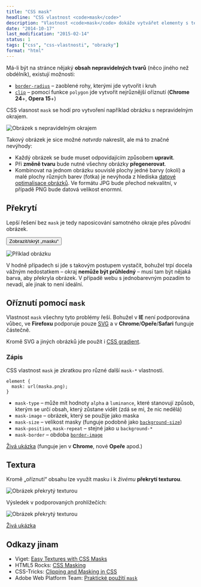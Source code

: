 ```yaml
---
title: "CSS mask"
headline: "CSS vlastnost <code>mask</code>"
description: "Vlastnost <code>mask</code> dokáže vytvářet elementy s texturou nebo nepravidelnými tvary."
date: "2014-10-17"
last_modification: "2015-02-14"
status: 1
tags: ["css", "css-vlastnosti", "obrazky"]
format: "html"
---
```


<p>Má-li být na stránce nějaký <b>obsah nepravidelných tvarů</b> (něco jiného než obdélník), existují možnosti:</p>

<ul>
  <li><a href="/border-radius"><code>border-radius</code></a> – zaoblené rohy, kterými jde vytvořit i kruh</li>
  
  <li><a href="/clip"><code>clip</code></a> – pomocí funkce <code>polygon</code> jde vytvořit nejrůznější oříznutí (<b>Chrome 24</b>+, <b>Opera 15</b>+)</li>
</ul>

<p>CSS vlasnost <code>mask</code> se hodí pro vytvoření například obrázku s nepravidelným okrajem.</p>

<p><img src="/files/mask/vysledek.png" alt="Obrázek s nepravidelným okrajem" class="border"></p>






















<p>Takový obrázek je sice možné <i>natvrdo</i> nakreslit, ale má to značné nevýhody:</p>

<ul>
  <li>Každý obrázek se bude muset odpovídajícím způsobem <b>upravit</b>.</li>
  
  <li>Při <b>změně tvaru</b> bude nutné všechny obrázky <b>přegenerovat</b>.</li>
  
  <li>Kombinovat na jednom obrázku souvislé plochy jedné barvy (okolí) a malé plochy různých barev (fotka) je nevýhoda z hlediska <a href="/optimalisace-obrazku">datové optimalisace obrázků</a>. Ve formátu JPG bude přechod nekvalitní, v případě PNG bude datová velikost enormní.</li>
</ul>




<h2 id="prekryti">Překrytí</h2>

<p>Lepší řešení bez <code>mask</code> je tedy naposicování samotného okraje přes původní obrázek.</p>

<p><button onclick="toggle(document.querySelector('.obrazek-maska span'), 'skryt')">Zobrazit/skrýt „masku“</button></p>

<div class="live">
  <style>
    .obrazek-maska {
      position: relative;
    }
    .obrazek-maska span {
      position: absolute;
      top: 0;
      left: 0;
      right: 0;
      bottom: 0;
      background: url(/files/mask/prekryv.png);
      background-size: 100%;
    }
    .obrazek-maska span.skryt {
      display: none;
    }
  </style>
  <p class="obrazek-maska">
    <img src="/files/mask/obrazek.jpg" alt="Příklad obrázku" class="border">
    <span></span>
  </p>
</div>






<p>V hodně případech si jde s takovým postupem vystačit, bohužel trpí docela vážným nedostatkem – okraj <b>nemůže být průhledný</b> – musí tam být nějaká barva, aby překryla obrázek. V případě webu s jednobarevným pozadím to nevadí, ale jinak to není ideální.</p>




<h2 id="oriznuti-mask">Oříznutí pomocí <code>mask</code></h2>

<p>Vlastnost <code>mask</code> všechny tyto problémy řeší. Bohužel v <b>IE</b> není podporována vůbec, ve <b>Firefoxu</b> podporuje pouze <a href="/svg">SVG</a> a v <b>Chrome</b>/<b>Opeře</b>/<b>Safari</b> funguje částečně.</p>

<p>Kromě SVG a jiných obrázků jde použít i <a href="/gradient">CSS gradient</a>.</p>


<h3 id="zapis">Zápis</h3>

<p>CSS vlastnost <code>mask</code> je zkratkou pro různé další <code>mask-*</code> vlastnosti.</p>

<pre><code>element {
  mask: url(maska.png);
}</code></pre>

<ul>
  <li><code>mask-type</code> – může mít hodnoty <code>alpha</code> a <code>luminance</code>, které stanovují způsob, kterým se určí obsah, který zůstane vidět (zdá se mi, že nic nedělá)</li>
  
  <li><code>mask-image</code> – obrázek, který se použije jako maska</li>
  <li><code>mask-size</code> – velikost masky (funguje podobně jako <a href="/obrazkove-pozadi"><code>background-size</code></a>)</li>
  <li><code>mask-position</code>, <code>mask-repeat</code> – stejné jako u <code>background-*</code></li>  
  
  <li><code>mask-border</code> – obdoba <a href="/border-image"><code>border-image</code></a></li>
</ul>

<p><a href="https://kod.djpw.cz/wjkb">Živá ukázka</a> (funguje jen v <b>Chrome</b>, nové <b>Opeře</b> apod.)</p>





<h2 id="textura">Textura</h2>

<p>Kromě „oříznutí“ obsahu lze využít masku i k <i>živému</i> <b>překrytí texturou</b>.</p>

<p><img src="/files/mask/textura.png" alt="Obrázek překrytý texturou" class="border"></p>

<p>Výsledek v podporovaných prohlížečích:</p>

<p><img src="/files/mask/obrazek-textura.jpg" alt="Obrázek překrytý texturou" class="border"></p>

<p><a href="https://kod.djpw.cz/bkkb">Živá ukázka</a></p>


<h2 id="odkazy">Odkazy jinam</h2>

<ul>  
  <li>Viget: <a href="http://viget.com/inspire/easy-textures-with-css-masks">Easy Textures with CSS Masks</a></li>
  
  <li>HTML5 Rocks: <a href="http://www.html5rocks.com/en/tutorials/masking/adobe/">CSS Masking</a></li>
  
  <li>CSS-Tricks: <a href="http://css-tricks.com/clipping-masking-css/">Clipping and Masking in CSS</a></li>
  
  <li>Adobe Web Platform Team: <a href="http://blogs.adobe.com/webplatform/2014/01/16/making-the-web-sweeter/">Praktické použití <code>mask</code></a></li>  
</ul>